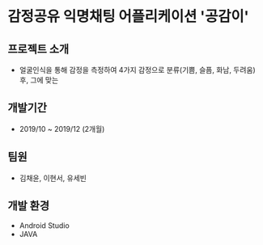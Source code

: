# 감정공유 익명채팅 어플리케이션 '공감이'

## 프로젝트 소개
* 얼굴인식을 통해 감정을 측정하여 4가지 감정으로 분류(기쁨, 슬픔, 화남, 두려움) 후, 그에 맞는  

## 개발기간
* 2019/10 ~ 2019/12 (2개월)

## 팀원
* 김채윤, 이현서, 유세빈

## 개발 환경
* Android Studio
* JAVA

